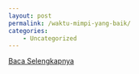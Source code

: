 ```yaml
---
layout: post
permalink: /waktu-mimpi-yang-baik/
categories:
    - Uncategorized
---
```


[Baca Selengkapnya](/02)